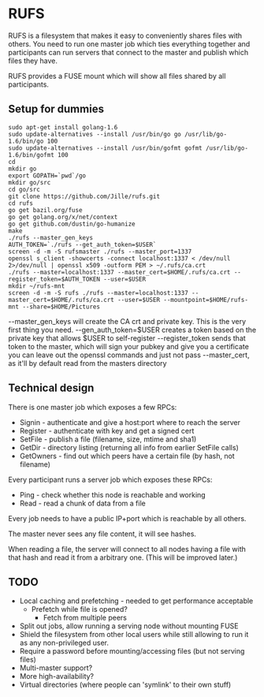 # RUFS

RUFS is a filesystem that makes it easy to conveniently shares files with
others. You need to run one master job which ties everything together and
participants can run servers that connect to the master and publish which files
they have.

RUFS provides a FUSE mount which will show all files shared by all participants.

## Setup for dummies

```
sudo apt-get install golang-1.6
sudo update-alternatives --install /usr/bin/go go /usr/lib/go-1.6/bin/go 100
sudo update-alternatives --install /usr/bin/gofmt gofmt /usr/lib/go-1.6/bin/gofmt 100
cd
mkdir go
export GOPATH=`pwd`/go
mkdir go/src
cd go/src
git clone https://github.com/Jille/rufs.git
cd rufs
go get bazil.org/fuse
go get golang.org/x/net/context
go get github.com/dustin/go-humanize
make
./rufs --master_gen_keys
AUTH_TOKEN=`./rufs --get_auth_token=$USER`
screen -d -m -S rufsmaster ./rufs --master_port=1337
openssl s_client -showcerts -connect localhost:1337 < /dev/null 2>/dev/null | openssl x509 -outform PEM > ~/.rufs/ca.crt
./rufs --master=localhost:1337 --master_cert=$HOME/.rufs/ca.crt --register_token=$AUTH_TOKEN --user=$USER
mkdir ~/rufs-mnt
screen -d -m -S rufs ./rufs --master=localhost:1337 --master_cert=$HOME/.rufs/ca.crt --user=$USER --mountpoint=$HOME/rufs-mnt --share=$HOME/Pictures
```

--master_gen_keys will create the CA crt and private key. This is the very first thing you need.
--gen_auth_token=$USER creates a token based on the private key that allows $USER to self-register
--register_token sends that token to the master, which will sign your pubkey and give you a certificate
you can leave out the openssl commands and just not pass --master_cert, as it'll by default read from the masters directory

## Technical design

There is one master job which exposes a few RPCs:

* Signin - authenticate and give a host:port where to reach the server
* Register - authenticate with key and get a signed cert
* SetFile - publish a file (filename, size, mtime and sha1)
* GetDir - directory listing (returning all info from earlier SetFile calls)
* GetOwners - find out which peers have a certain file (by hash, not filename)

Every participant runs a server job which exposes these RPCs:

* Ping - check whether this node is reachable and working
* Read - read a chunk of data from a file

Every job needs to have a public IP+port which is reachable by all others.

The master never sees any file content, it will see hashes.

When reading a file, the server will connect to all nodes having a file with
that hash and read it from a arbitrary one. (This will be improved later.)

## TODO

* Local caching and prefetching - needed to get performance acceptable
  * Prefetch while file is opened?
	* Fetch from multiple peers
* Split out jobs, allow running a serving node without mounting FUSE
* Shield the filesystem from other local users while still allowing to run it as
  any non-privileged user.
* Require a password before mounting/accessing files (but not serving files)
* Multi-master support?
* More high-availability?
* Virtual directories (where people can 'symlink' to their own stuff)
